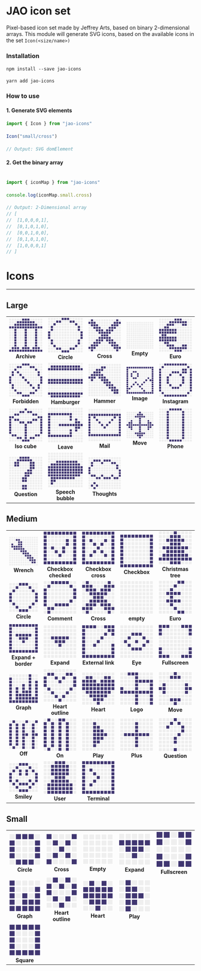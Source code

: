 # JAO icon set

Pixel-based icon set made by Jeffrey Arts, based on binary 2-dimensional arrays. This module will generate SVG icons, based on the available icons in the set `Icon(<size/name>)`


### Installation

```
npm install --save jao-icons

yarn add jao-icons
```


### How to use

#### 1. Generate SVG elements

```ts
import { Icon } from "jao-icons"

Icon("small/cross")

// Output: SVG domElement
```

#### 2. Get the binary array

```ts

import { iconMap } from "jao-icons"

console.log(iconMap.small.cross)

// Output: 2-Dimensional array
// [
// 	[1,0,0,0,1],
// 	[0,1,0,1,0],
// 	[0,0,1,0,0],
// 	[0,1,0,1,0],
// 	[1,0,0,0,1]
// ]
```


# Icons
--------

## Large

<table style="width: 100%">
  <tr>
    <td style="width: 128px; text-align:center;">
        <img src="https://raw.githubusercontent.com/JeffreyArts/jao-icons/main/images/large/archive.svg" style="width: 128px;">
        <br>
        <strong>Archive</strong>
    </td>
    <td style="width: 128px; text-align: center;">
        <img src="https://raw.githubusercontent.com/JeffreyArts/jao-icons/main/images/large/circle.svg" style="width: 128px;">
        <br>
        <strong>Circle</strong>
    </td>
    <td style="width: 128px; text-align: center;">
        <img src="https://raw.githubusercontent.com/JeffreyArts/jao-icons/main/images/large/cross.svg" style="width: 128px;">
        <br>
        <strong>Cross</strong>
    </td>
    <td style="width: 128px; text-align: center;">
        <img src="https://raw.githubusercontent.com/JeffreyArts/jao-icons/main/images/large/empty.svg" style="width: 128px;">
        <br>
        <strong>Empty</strong>
    </td>
    <td style="width: 128px; text-align: center;">
        <img src="https://raw.githubusercontent.com/JeffreyArts/jao-icons/main/images/large/euro.svg" style="width: 128px;">
        <br>
        <strong>Euro</strong>
    </td>
  </tr>

  <tr>
    <td style="width: 128px; text-align: center;">
        <img src="https://raw.githubusercontent.com/JeffreyArts/jao-icons/main/images/large/forbidden.svg" style="width: 128px;">
        <br>
        <strong>Forbidden</strong>
    </td>
    <td style="width: 128px; text-align: center;">
        <img src="https://raw.githubusercontent.com/JeffreyArts/jao-icons/main/images/large/hamburger.svg" style="width: 128px;">
        <br>
        <strong>Hamburger</strong>
    </td>
    <td style="width: 128px; text-align: center;">
        <img src="https://raw.githubusercontent.com/JeffreyArts/jao-icons/main/images/large/hammer.svg" style="width: 128px;">
        <br>
        <strong>Hammer</strong>
    </td>
    <td style="width: 128px; text-align: center;">
        <img src="https://raw.githubusercontent.com/JeffreyArts/jao-icons/main/images/large/image.svg" style="width: 128px;">
        <br>
        <strong>Image</strong>
    </td>
    <td style="width: 128px; text-align: center;">
        <img src="https://raw.githubusercontent.com/JeffreyArts/jao-icons/main/images/large/instagram.svg" style="width: 128px;">
        <br>
        <strong>Instagram</strong>
    </td>
  </tr>

  
  <tr>
    <td style="width: 128px; text-align: center;">
        <img src="https://raw.githubusercontent.com/JeffreyArts/jao-icons/main/images/large/iso-cube.svg" style="width: 128px;">
        <br>
        <strong>Iso cube</strong>
    </td>
    <td style="width: 128px; text-align: center;">
        <img src="https://raw.githubusercontent.com/JeffreyArts/jao-icons/main/images/large/leave.svg" style="width: 128px;">
        <br>
        <strong>Leave</strong>
    </td>
    <td style="width: 128px; text-align: center;">
        <img src="https://raw.githubusercontent.com/JeffreyArts/jao-icons/main/images/large/mail.svg" style="width: 128px;">
        <br>
        <strong>Mail</strong>
    </td>
    <td style="width: 128px; text-align: center;">
        <img src="https://raw.githubusercontent.com/JeffreyArts/jao-icons/main/images/large/move.svg" style="width: 128px;">
        <br>
        <strong>Move</strong>
    </td>
    <td style="width: 128px; text-align: center;">
        <img src="https://raw.githubusercontent.com/JeffreyArts/jao-icons/main/images/large/phone.svg" style="width: 128px;">
        <br>
        <strong>Phone</strong>
    </td>
  </tr>
  <tr>
    <td style="width: 128px; text-align: center;">
        <img src="https://raw.githubusercontent.com/JeffreyArts/jao-icons/main/images/large/question.svg" style="width: 128px;">
        <br>
        <strong>Question</strong>
    </td>
    <td style="width: 128px; text-align: center;">
        <img src="https://raw.githubusercontent.com/JeffreyArts/jao-icons/main/images/large/speech-bubble.svg" style="width: 128px;">
        <br>
        <strong>Speech bubble</strong>
    </td>
    <td style="width: 128px; text-align: center;">
        <img src="https://raw.githubusercontent.com/JeffreyArts/jao-icons/main/images/large/thoughts.svg" style="width: 128px;">
        <br>
        <strong>Thoughts</strong>
    </td>
    <td>
    </td>
    <td>
    </td>
  </tr>
</table>


## Medium

<table style="width: 100%">
    <tr>
        <td style="width: 128px; text-align: center;">
            <img src="https://raw.githubusercontent.com/JeffreyArts/jao-icons/main/images/large/wrench.svg" style="width: 128px;">
            <br>
            <strong>Wrench</strong>
        </td>
        <td style="width: 128px; text-align:center;">
            <img src="https://raw.githubusercontent.com/JeffreyArts/jao-icons/main/images/medium/checkbox-checked.svg" checked" style="width: 128px;">
            <br>
            <strong>Checkbox checked</strong>
        </td>
        <td style="width: 128px; text-align:center;">
            <img src="https://raw.githubusercontent.com/JeffreyArts/jao-icons/main/images/medium/checkbox-cross.svg" " style="width: 128px;">
            <br>
            <strong>Checkbox cross</strong>
        </td>
        <td style="width: 128px; text-align:center;">
            <img src="https://raw.githubusercontent.com/JeffreyArts/jao-icons/main/images/medium/checkbox.svg" style="width: 128px;">
            <br>
            <strong>Checkbox</strong>
        </td>
        <td style="width: 128px; text-align:center;">
            <img src="https://raw.githubusercontent.com/JeffreyArts/jao-icons/main/images/medium/christmas-tree.svg" " style="width: 128px;">
            <br>
            <strong>Christmas tree</strong>
        </td>
    </tr>
    <tr>
        <td style="width: 128px; text-align:center;">
            <img src="https://raw.githubusercontent.com/JeffreyArts/jao-icons/main/images/medium/circle.svg" style="width: 128px;">
            <br>
            <strong>Circle</strong>
        </td>
        <td style="width: 128px; text-align:center;">
            <img src="https://raw.githubusercontent.com/JeffreyArts/jao-icons/main/images/medium/comment.svg" style="width: 128px;">
            <br>
            <strong>Comment</strong>
        </td>
        <td style="width: 128px; text-align:center;">
            <img src="https://raw.githubusercontent.com/JeffreyArts/jao-icons/main/images/medium/cross.svg" style="width: 128px;">
            <br>
            <strong>Cross</strong>
        </td>
        <td style="width: 128px; text-align:center;">
            <img src="https://raw.githubusercontent.com/JeffreyArts/jao-icons/main/images/medium/empty.svg" style="width: 128px;">
            <br>
            <strong>empty</strong>
        </td>
        <td style="width: 128px; text-align:center;">
            <img src="https://raw.githubusercontent.com/JeffreyArts/jao-icons/main/images/medium/euro.svg" style="width: 128px;">
            <br>
            <strong>Euro</strong>
        </td>
    </tr>
    <tr>
        <td style="width: 128px; text-align:center;">
            <img src="https://raw.githubusercontent.com/JeffreyArts/jao-icons/main/images/medium/expand-with-border.svg" alt="expand with border" style="width: 128px;">
            <br>
            <strong>Expand + border</strong>
        </td>
        <td style="width: 128px; text-align:center;">
            <img src="https://raw.githubusercontent.com/JeffreyArts/jao-icons/main/images/medium/expand.svg" style="width: 128px;">
            <br>
            <strong>Expand</strong>
        </td>
        <td style="width: 128px; text-align:center;">
            <img src="https://raw.githubusercontent.com/JeffreyArts/jao-icons/main/images/medium/external-link.svg" style="width: 128px;">
            <br>
            <strong>External link</strong>
        </td>
        <td style="width: 128px; text-align:center;">
            <img src="https://raw.githubusercontent.com/JeffreyArts/jao-icons/main/images/medium/eye.svg" style="width: 128px;">
            <br>
            <strong>Eye</strong>
        </td>
        <td style="width: 128px; text-align:center;">
            <img src="https://raw.githubusercontent.com/JeffreyArts/jao-icons/main/images/medium/fullscreen.svg" style="width: 128px;">
            <br>
            <strong>Fullscreen</strong>
        </td>
    </tr>
    <tr>
        <td style="width: 128px; text-align:center;">
            <img src="https://raw.githubusercontent.com/JeffreyArts/jao-icons/main/images/medium/graph.svg" style="width: 128px;">
            <br>
            <strong>Graph</strong>
        </td>
        <td style="width: 128px; text-align:center;">
            <img src="https://raw.githubusercontent.com/JeffreyArts/jao-icons/main/images/medium/heart-outline.svg" style="width: 128px;">
            <br>
            <strong>Heart outline</strong>
        </td>
        <td style="width: 128px; text-align:center;">
            <img src="https://raw.githubusercontent.com/JeffreyArts/jao-icons/main/images/medium/heart.svg" style="width: 128px;">
            <br>
            <strong>Heart</strong>
        </td>
        <td style="width: 128px; text-align:center;">
            <img src="https://raw.githubusercontent.com/JeffreyArts/jao-icons/main/images/medium/logo.svg" style="width: 128px;">
            <br>
            <strong>Logo</strong>
        </td>
        <td style="width: 128px; text-align:center;">
            <img src="https://raw.githubusercontent.com/JeffreyArts/jao-icons/main/images/medium/move.svg" style="width: 128px;">
            <br>
            <strong>Move</strong>
        </td>
    </tr>
    <tr>
        <td style="width: 128px; text-align:center;">
            <img src="https://raw.githubusercontent.com/JeffreyArts/jao-icons/main/images/medium/off.svg" style="width: 128px;">
            <br>
            <strong>Off</strong>
        </td>
        <td style="width: 128px; text-align:center;">
            <img src="https://raw.githubusercontent.com/JeffreyArts/jao-icons/main/images/medium/on.svg" style="width: 128px;">
            <br>
            <strong>On</strong>
        </td>
        <td style="width: 128px; text-align:center;">
            <img src="https://raw.githubusercontent.com/JeffreyArts/jao-icons/main/images/medium/play.svg" style="width: 128px;">
            <br>
            <strong>Play</strong>
        </td>
        <td style="width: 128px; text-align:center;">
            <img src="https://raw.githubusercontent.com/JeffreyArts/jao-icons/main/images/medium/plus.svg" style="width: 128px;">
            <br>
            <strong>Plus</strong>
        </td>
        <td style="width: 128px; text-align:center;">
            <img src="https://raw.githubusercontent.com/JeffreyArts/jao-icons/main/images/medium/question.svg" style="width: 128px;">
            <br>
            <strong>Question</strong>
        </td>
    </tr>
    <tr>
        <td style="width: 128px; text-align:center;">
            <img src="https://raw.githubusercontent.com/JeffreyArts/jao-icons/main/images/medium/smiley.svg" style="width: 128px;">
            <br>
            <strong>Smiley</strong>
        </td>
        <td style="width: 128px; text-align:center;">
            <img src="https://raw.githubusercontent.com/JeffreyArts/jao-icons/main/images/medium/user.svg" style="width: 128px;">
            <br>
            <strong>User</strong>
        </td>
        <td style="width: 128px; text-align:center;">
            <img src="https://raw.githubusercontent.com/JeffreyArts/jao-icons/main/images/medium/terminal.svg" style="width: 128px;">
            <br>
            <strong>Terminal</strong>
        </td>
    </tr>
</table>



## Small
<table>
    <tr>
        <td style="width: 128px; text-align:center;">
            <img src="https://raw.githubusercontent.com/JeffreyArts/jao-icons/main/images/small/circle.svg" style="width: 128px;">
            <br>
            <strong>Circle</strong>
        </td>
        <td style="width: 128px; text-align:center;">
            <img src="https://raw.githubusercontent.com/JeffreyArts/jao-icons/main/images/small/cross.svg" style="width: 128px;">
            <br>
            <strong>Cross</strong>
        </td>
        <td style="width: 128px; text-align:center;">
            <img src="https://raw.githubusercontent.com/JeffreyArts/jao-icons/main/images/small/empty.svg" style="width: 128px;">
            <br>
            <strong>Empty</strong>
        </td>
        <td style="width: 128px; text-align:center;">
            <img src="https://raw.githubusercontent.com/JeffreyArts/jao-icons/main/images/small/expand.svg" style="width: 128px;">
            <br>
            <strong>Expand</strong>
        </td>
        <td style="width: 128px; text-align:center;">
            <img src="https://raw.githubusercontent.com/JeffreyArts/jao-icons/main/images/small/fullscreen.svg" style="width: 128px;">
            <br>
            <strong>Fullscreen</strong>
        </td>
    <tr>
    </tr>
        <td style="width: 128px; text-align:center;">
            <img src="https://raw.githubusercontent.com/JeffreyArts/jao-icons/main/images/small/graph.svg" style="width: 128px;">
            <br>
            <strong>Graph</strong>
        </td>
        <td style="width: 128px; text-align:center;">
            <img src="https://raw.githubusercontent.com/JeffreyArts/jao-icons/main/images/small/heart-outline.svg" style="width: 128px;">
            <br>
            <strong>Heart outline</strong>
        </td>
        <td style="width: 128px; text-align:center;">
            <img src="https://raw.githubusercontent.com/JeffreyArts/jao-icons/main/images/small/heart.svg" style="width: 128px;">
            <br>
            <strong>Heart</strong>
        </td>
        <td style="width: 128px; text-align:center;">
            <img src="https://raw.githubusercontent.com/JeffreyArts/jao-icons/main/images/small/play.svg" style="width: 128px;">
            <br>
            <strong>Play</strong>
        </td>
    </tr>
    <tr>
        <td style="width: 128px; text-align:center;">
            <img src="https://raw.githubusercontent.com/JeffreyArts/jao-icons/main/images/small/square.svg" style="width: 128px;">
            <br>
            <strong>Square</strong>
        </td>
    </tr>
</table>
